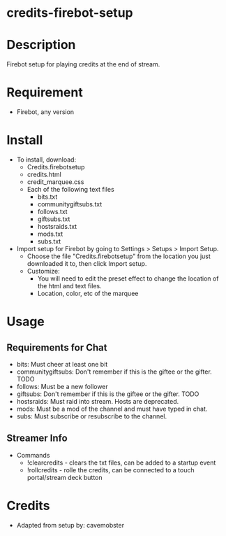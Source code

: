 # credits-firebot-setup

# Description
Firebot setup for playing credits at the end of stream.

# Requirement
- Firebot, any version

# Install
+ To install, download:
  + Credits.firebotsetup
  + credits.html
  + credit_marquee.css
  + Each of the following text files
    + bits.txt
    + communitygiftsubs.txt
    + follows.txt
    + giftsubs.txt
    + hostsraids.txt
    + mods.txt
    + subs.txt
+ Import setup for Firebot by going to Settings > Setups > Import Setup.
  + Choose the file "Credits.firebotsetup" from the location you just downloaded it to, then click Import setup. 
  + Customize:
    + You will need to edit the preset effect to change the location of the html and text files.
    + Location, color, etc of the marquee

# Usage

## Requirements for Chat
+ bits: Must cheer at least one bit
+ communitygiftsubs: Don't remember if this is the giftee or the gifter. TODO
+ follows: Must be a new follower
+ giftsubs: Don't remember if this is the giftee or the gifter. TODO
+ hostsraids: Must raid into stream. Hosts are deprecated.
+ mods: Must be a mod of the channel and must have typed in chat.
+ subs: Must subscribe or resubscribe to the channel.

## Streamer Info
+ Commands
    + !clearcredits - clears the txt files, can be added to a startup event
    + !rollcredits - rolle the credits, can be connected to a touch portal/stream deck button

# Credits
+ Adapted from setup by: cavemobster
